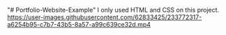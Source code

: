 "# Portfolio-Website-Example" 
I only used HTML and CSS on this project.
https://user-images.githubusercontent.com/62833425/233772317-a6254b95-c7b7-43b5-8a57-a99c639ce32d.mp4

